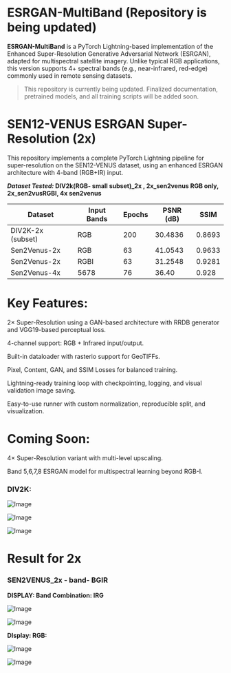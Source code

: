 # ESRGAN-MultiBand (Repository is being updated)

**ESRGAN-MultiBand** is a PyTorch Lightning-based implementation of the Enhanced Super-Resolution Generative Adversarial Network (ESRGAN), adapted for multispectral satellite imagery. Unlike typical RGB applications, this version supports 4+ spectral bands (e.g., near-infrared, red-edge) commonly used in remote sensing datasets.

>  This repository is currently being updated. Finalized documentation, pretrained models, and all training scripts will be added soon.


# SEN12-VENUS ESRGAN Super-Resolution (2x)
This repository implements a complete PyTorch Lightning pipeline for super-resolution on the SEN12-VENUS dataset, using an enhanced ESRGAN architecture with 4-band (RGB+IR) input.

**_Dataset Tested:_ DIV2k(RGB- small subset)_2x , 2x_sen2venus RGB only, 2x_sen2vusRGBI,  4x sen2venus**

| Dataset           | Input Bands | Epochs | PSNR (dB)      | SSIM    |
|------------------|--------|--------|----------------|---------|
| DIV2K-2x (subset) | RGB    | 200    | 30.4836        | 0.8693  |
| Sen2Venus-2x      | RGB    | 63     | 41.0543        | 0.9633  |
| Sen2Venus-2x      | RGBI   | 63     | 31.2548        | 0.9281  |
| Sen2Venus-4x      | 5678   | 76     | 36.40      | 0.928 |


# Key Features:
2× Super-Resolution using a GAN-based architecture with RRDB generator and VGG19-based perceptual loss.

4-channel support: RGB + Infrared input/output.

Built-in dataloader with rasterio support for GeoTIFFs.

Pixel, Content, GAN, and SSIM Losses for balanced training.

Lightning-ready training loop with checkpointing, logging, and visual validation image saving.

Easy-to-use runner with custom normalization, reproducible split, and visualization.

# Coming Soon:
4× Super-Resolution variant with multi-level upscaling.

Band 5,6,7,8 ESRGAN model for multispectral learning beyond RGB-I.

### **DIV2K:** 

![Image](https://github.com/user-attachments/assets/7658cdd1-80d4-47f9-9563-b04cc914382d)

![Image](https://github.com/user-attachments/assets/4cd3072b-8ca4-401c-afd5-e6125d73ec68)

![Image](https://github.com/user-attachments/assets/ad1db13f-3a86-40ab-9a72-0249ed0a1464)


# Result for 2x 
### **SEN2VENUS_2x - band- BGIR** 

**DISPLAY: Band Combination: IRG**

![Image](https://github.com/user-attachments/assets/5edf0ebd-85c4-4d63-9428-9156844781c0)

![Image](https://github.com/user-attachments/assets/0a0205d9-8ee5-4a19-bbae-cbffb9e8e215)


**DIsplay: RGB:**

![Image](https://github.com/user-attachments/assets/2ef9e39b-ccb9-46f8-b08f-712ae2c4e513)

![Image](https://github.com/user-attachments/assets/5a4b0520-8e28-4fb2-8751-635313ce2124)

